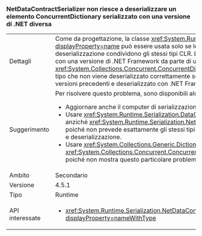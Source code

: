 ### <a name="netdatacontractserializer-fails-to-deserialize-a-concurrentdictionary-serialized-with-a-different-net-version"></a>NetDataContractSerializer non riesce a deserializzare un elemento ConcurrentDictionary serializzato con una versione di .NET diversa

|   |   |
|---|---|
|Dettagli|Come da progettazione, la classe <xref:System.Runtime.Serialization.NetDataContractSerializer?displayProperty=name> può essere usata solo se le estremità di serializzazione e deserializzazione condividono gli stessi tipi CLR. La deserializzazione di un oggetto serializzato con una versione di .NET Framework da parte di una versione diversa non è quindi garantita. <xref:System.Collections.Concurrent.ConcurrentDictionary%602?displayProperty=name> è un tipo che non viene deserializzato correttamente se serializzato con .NET Framework 4.5 o versioni precedenti e deserializzato con .NET Framework 4.5.1 o versioni successive.|
|Suggerimento|Per risolvere questo problema, sono disponibili alcune soluzioni alternative:<ul><li>Aggiornare anche il computer di serializzazione a .NET Framework 4.5.1.</li><li>Usare <xref:System.Runtime.Serialization.DataContractSerializer?displayProperty=name> anziché <xref:System.Runtime.Serialization.NetDataContractSerializer?displayProperty=name> poiché non prevede esattamente gli stessi tipi CLR a entrambe le estremità di serializzazione e deserializzazione.</li><li>Usare <xref:System.Collections.Generic.Dictionary%602?displayProperty=name> anziché <xref:System.Collections.Concurrent.ConcurrentDictionary%602?displayProperty=name> poiché non mostra questo particolare problema 4.5-&gt;4.5.1.</li></ul>|
|Ambito|Secondario|
|Versione|4.5.1|
|Tipo|Runtime|
|API interessate|<ul><li><xref:System.Runtime.Serialization.NetDataContractSerializer.Deserialize(System.IO.Stream)?displayProperty=nameWithType></li></ul>|

